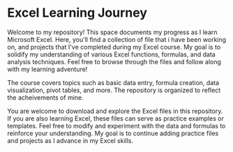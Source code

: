 # Excel Learning Journey
Welcome to my repository! This space documents my progress as I learn Microsoft Excel. Here, you'll find a collection of file that i have been working on, and projects that I've completed during my Excel course.
My goal is to solidify my understanding of various Excel functions, formulas, and data analysis techniques. Feel free to browse through the files and follow along with my learning adventure!

The course covers topics such as basic data entry, formula creation, data visualization, pivot tables, and more.
The repository is organized to reflect the acheivements of mine.

You are welcome to download and explore the Excel files in this repository. If you are also learning Excel, these files can serve as practice examples or templates. Feel free to modify and experiment with the data and formulas to reinforce your understanding.
My goal is to continue adding practice files and projects as I advance in my Excel skills.
